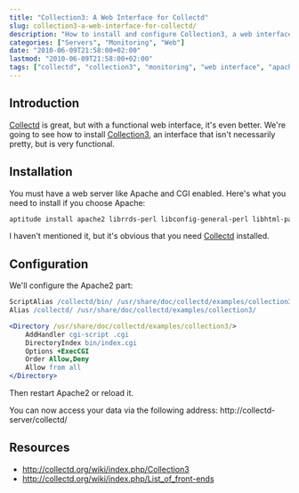 ```yaml
---
title: "Collection3: A Web Interface for Collectd"
slug: collection3-a-web-interface-for-collectd/
description: "How to install and configure Collection3, a web interface for Collectd that enables viewing gathered statistics through a browser"
categories: ["Servers", "Monitoring", "Web"]
date: "2010-06-09T21:58:00+02:00"
lastmod: "2010-06-09T21:58:00+02:00"
tags: ["collectd", "collection3", "monitoring", "web interface", "apache"]
---
```


## Introduction

[Collectd](./collectd_installation_and_configuration.md) is great, but with a functional web interface, it's even better. We're going to see how to install [Collection3](https://collectd.org/wiki/index.php/Collection3), an interface that isn't necessarily pretty, but is very functional.

## Installation

You must have a web server like Apache and CGI enabled. Here's what you need to install if you choose Apache:

```bash
aptitude install apache2 librrds-perl libconfig-general-perl libhtml-parser-perl libregexp-common-perl
```

I haven't mentioned it, but it's obvious that you need [Collectd](./collectd_installation_and_configuration.md) installed.

## Configuration

We'll configure the Apache2 part:

```apache
ScriptAlias /collectd/bin/ /usr/share/doc/collectd/examples/collection3/bin/
Alias /collectd/ /usr/share/doc/collectd/examples/collection3/

<Directory /usr/share/doc/collectd/examples/collection3/>
    AddHandler cgi-script .cgi
    DirectoryIndex bin/index.cgi
    Options +ExecCGI
    Order Allow,Deny
    Allow from all
</Directory>
```

Then restart Apache2 or reload it.

You can now access your data via the following address: http://collectd-server/collectd/

## Resources

- http://collectd.org/wiki/index.php/Collection3
- http://collectd.org/wiki/index.php/List_of_front-ends
